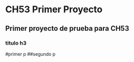 # CH53 Primer Proyecto
## Primer proyecto de prueba para CH53 

### titulo h3 
#primer p 
##segundo p
